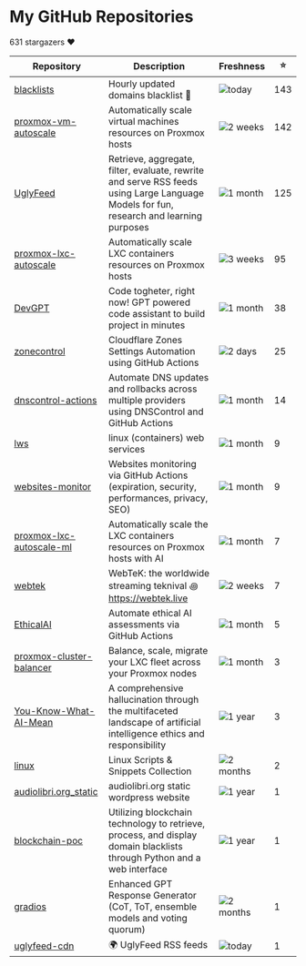 
# My GitHub Repositories

631 stargazers ❤️

| Repository | Description | Freshness | ⭐️ |
|------------|-------------|-----------|----|
| [blacklists](https://github.com/fabriziosalmi/blacklists) | Hourly updated domains blacklist 🚫  | ![today](https://img.shields.io/badge/today-brightgreen?style=flat-square) | 143 |
| [proxmox-vm-autoscale](https://github.com/fabriziosalmi/proxmox-vm-autoscale) | Automatically scale virtual machines resources on Proxmox hosts | ![2 weeks](https://img.shields.io/badge/2%20weeks-yellow?style=flat-square) | 142 |
| [UglyFeed](https://github.com/fabriziosalmi/UglyFeed) | Retrieve, aggregate, filter, evaluate, rewrite and serve RSS feeds using Large Language Models for fun, research and learning purposes | ![1 month](https://img.shields.io/badge/1%20month-yellow?style=flat-square) | 125 |
| [proxmox-lxc-autoscale](https://github.com/fabriziosalmi/proxmox-lxc-autoscale) | Automatically scale LXC containers resources on Proxmox hosts | ![3 weeks](https://img.shields.io/badge/3%20weeks-yellow?style=flat-square) | 95 |
| [DevGPT](https://github.com/fabriziosalmi/DevGPT) | Code togheter, right now! GPT powered code assistant to build project in minutes | ![1 month](https://img.shields.io/badge/1%20month-yellow?style=flat-square) | 38 |
| [zonecontrol](https://github.com/fabriziosalmi/zonecontrol) | Cloudflare Zones Settings Automation using GitHub Actions | ![2 days](https://img.shields.io/badge/2%20days-brightgreen?style=flat-square) | 25 |
| [dnscontrol-actions](https://github.com/fabriziosalmi/dnscontrol-actions) | Automate DNS updates and rollbacks across multiple providers using DNSControl and GitHub Actions | ![1 month](https://img.shields.io/badge/1%20month-yellow?style=flat-square) | 14 |
| [lws](https://github.com/fabriziosalmi/lws) | linux (containers) web services | ![1 month](https://img.shields.io/badge/1%20month-yellow?style=flat-square) | 9 |
| [websites-monitor](https://github.com/fabriziosalmi/websites-monitor) | Websites monitoring via GitHub Actions (expiration, security, performances, privacy, SEO) | ![1 month](https://img.shields.io/badge/1%20month-yellow?style=flat-square) | 9 |
| [proxmox-lxc-autoscale-ml](https://github.com/fabriziosalmi/proxmox-lxc-autoscale-ml) | Automatically scale the LXC containers resources on Proxmox hosts with AI | ![1 month](https://img.shields.io/badge/1%20month-yellow?style=flat-square) | 7 |
| [webtek](https://github.com/fabriziosalmi/webtek) | WebTeK: the worldwide streaming teknival ꩜ https://webtek.live | ![2 weeks](https://img.shields.io/badge/2%20weeks-yellow?style=flat-square) | 7 |
| [EthicalAI](https://github.com/fabriziosalmi/EthicalAI) | Automate ethical AI assessments via GitHub Actions | ![1 month](https://img.shields.io/badge/1%20month-yellow?style=flat-square) | 5 |
| [proxmox-cluster-balancer](https://github.com/fabriziosalmi/proxmox-cluster-balancer) | Balance, scale, migrate your LXC fleet across your Proxmox nodes | ![1 month](https://img.shields.io/badge/1%20month-yellow?style=flat-square) | 3 |
| [You-Know-What-AI-Mean](https://github.com/fabriziosalmi/You-Know-What-AI-Mean) | A comprehensive hallucination through the multifaceted landscape of artificial intelligence ethics and responsibility | ![1 year](https://img.shields.io/badge/1%20year-orange?style=flat-square) | 3 |
| [linux](https://github.com/fabriziosalmi/linux) | Linux Scripts & Snippets Collection | ![2 months](https://img.shields.io/badge/2%20months-orange?style=flat-square) | 2 |
| [audiolibri.org_static](https://github.com/fabriziosalmi/audiolibri.org_static) | audiolibri.org static wordpress website | ![1 year](https://img.shields.io/badge/1%20year-orange?style=flat-square) | 1 |
| [blockchain-poc](https://github.com/fabriziosalmi/blockchain-poc) | Utilizing blockchain technology to retrieve, process, and display domain blacklists through Python and a web interface | ![1 year](https://img.shields.io/badge/1%20year-orange?style=flat-square) | 1 |
| [gradios](https://github.com/fabriziosalmi/gradios) | Enhanced GPT Response Generator (CoT, ToT, ensemble models and voting quorum) | ![2 months](https://img.shields.io/badge/2%20months-orange?style=flat-square) | 1 |
| [uglyfeed-cdn](https://github.com/fabriziosalmi/uglyfeed-cdn) | 🌍 UglyFeed RSS feeds | ![today](https://img.shields.io/badge/today-brightgreen?style=flat-square) | 1 |

